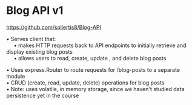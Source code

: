 # Blog API v1

https://github.com/sollertis8/Blog-API

• Serves client that:  
&nbsp;&nbsp;&nbsp;&nbsp;&nbsp;• makes HTTP requests back to API endpoints to initially retrieve and display existing blog posts  
&nbsp;&nbsp;&nbsp;&nbsp;&nbsp;• allows users to read, create, update , and delete blog posts  
  
• Uses express.Router to route requests for /blog-posts to a separate module  
• CRUD (create, read, update, delete) operations for blog posts  
• Note: uses volatile, in memory storage, since we haven't studied data persistence yet in the course 

